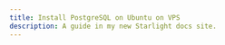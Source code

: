 ```yaml
---
title: Install PostgreSQL on Ubuntu on VPS
description: A guide in my new Starlight docs site.
---
```


